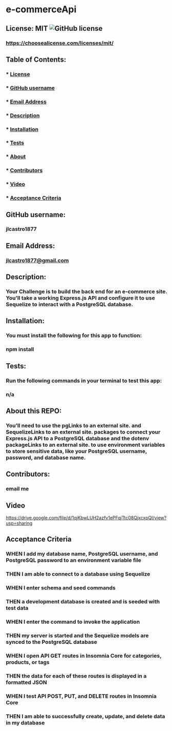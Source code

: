 # e-commerceApi

## License: MIT ![GitHub license](https://img.shields.io/github/license/Naereen/StrapDown.js.svg)

### https://choosealicense.com/licenses/mit/

## Table of Contents:

### \* [License](#askeMeGH)

### \* [GitHub username](#askeMeGH)

### \* [Email Address](#email)

### \* [Description](#description)

### \* [Installation](#Installation)

### \* [Tests](#tests)

### \* [About](#UserInstruction)

### \* [Contributors](#Ucontributions)

### \* [Video](#Video)

### \* [Acceptance Criteria](#Criteria)

## GitHub username:

### jlcastro1877

## Email Address:

### jlcastro1877@gmail.com

## Description:

### Your Challenge is to build the back end for an e-commerce site. You’ll take a working Express.js API and configure it to use Sequelize to interact with a PostgreSQL database.

## Installation:

### You must install the following for this app to function:

### npm install

## Tests:

### Run the following commands in your terminal to test this app:

### n/a

## About this REPO:

### You’ll need to use the pgLinks to an external site. and SequelizeLinks to an external site. packages to connect your Express.js API to a PostgreSQL database and the dotenv packageLinks to an external site. to use environment variables to store sensitive data, like your PostgreSQL username, password, and database name.

## Contributors:

### email me

## Video
https://drive.google.com/file/d/1qjKbwLUH2azfv1ePFqjTtc08QjxcxpQl/view?usp=sharing

## Acceptance Criteria 
### WHEN I add my database name, PostgreSQL username, and PostgreSQL password to an environment variable file
### THEN I am able to connect to a database using Sequelize
### WHEN I enter schema and seed commands
### THEN a development database is created and is seeded with test data
### WHEN I enter the command to invoke the application
### THEN my server is started and the Sequelize models are synced to the PostgreSQL database
### WHEN I open API GET routes in Insomnia Core for categories, products, or tags
### THEN the data for each of these routes is displayed in a formatted JSON
### WHEN I test API POST, PUT, and DELETE routes in Insomnia Core
### THEN I am able to successfully create, update, and delete data in my database
